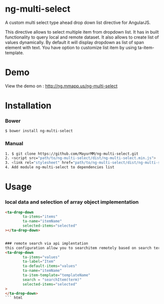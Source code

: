 ng-multi-select
===================

A custom multi select type ahead drop down list directive for AngularJS.

This directive allows to select multiple item from dropdown list. It has in built functionality to query local and remote dataset. 
It also allows to create list of values dynamically. By default it will display dropdown as list of span element with text. You have option to customize list item by using ta-item-template.

# Demo

View the demo on : http://ng.mmapp.us/ng-multi-select

# Installation

### Bower
```bash
$ bower install ng-multi-select
```

### Manual
```bash
1. $ git clone https://github.com/MayurMM/ng-multi-select.git
2. <script src="path/to/ng-multi-select/dist/ng-multi-select.min.js">
3. <link rel="stylesheet" href="path/to/ng-multi-select/dist/ng-multi-select.min.css">
4. Add module ng-multi-select to dependencies list
```

# Usage

### local data and selection of array object implementation
```html
<ta-drop-down
        ta-items="items"
        ta-name="itemName"
        selected-items="selected"
></ta-drop-down>
```
```html

### remote search via api implentation
this configuration allow you to searchitem remotely based on search term and results will be returns to items object. you can also define custom via ng-temmplate and it will update list item based on template.
<ta-drop-down
        ta-items="values"
        ta-label="Item"
        ta-default-items="values"
        ta-name="itemName"
        ta-item-template="templateName"
        search = "searchItem(term)"
        selected-items="selected"
>
</ta-drop-down>
``` html